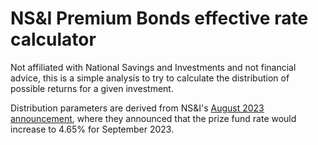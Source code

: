 # NS&I Premium Bonds effective rate calculator

Not affiliated with National Savings and Investments and not financial advice, this is a simple analysis to try to calculate the distribution of possible returns for a given investment.

Distribution parameters are derived from NS&I's [August 2023 announcement](https://nsandi-corporate.com/news-research/news/millions-nsi-customers-benefit-interest-rate-increases-across-variable-products#), where they announced that the prize fund rate would increase to 4.65% for September 2023. 